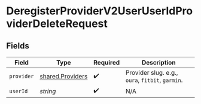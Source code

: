 # DeregisterProviderV2UserUserIdProviderDeleteRequest


## Fields

| Field                                                | Type                                                 | Required                                             | Description                                          |
| ---------------------------------------------------- | ---------------------------------------------------- | ---------------------------------------------------- | ---------------------------------------------------- |
| `provider`                                           | [shared.Providers](../../models/shared/providers.md) | :heavy_check_mark:                                   | Provider slug. e.g., `oura`, `fitbit`, `garmin`.     |
| `userId`                                             | *string*                                             | :heavy_check_mark:                                   | N/A                                                  |